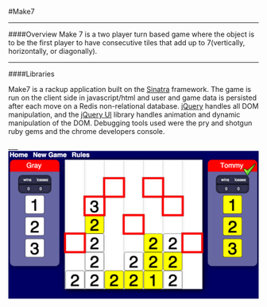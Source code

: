 #Make7
____
####Overview
Make 7 is a two player turn based game where the object is to be the first player to have consecutive tiles that add up to 7(vertically, horizontally, or diagonally). 
___
####Libraries
<p>	
Make7 is a rackup application built on the <a href="https://github.com/sinatra/sinatra">Sinatra</a> framework. The game is run on the client side in javascript/html and user and game data is persisted after each move on a Redis non-relational database. <a href="http://jquery.com"/>jQuery</a> handles all DOM manipulation, and the <a href="http://jqueryui.com/">jQuery UI</a> library handles animation and dynamic manipulation of the DOM. Debugging tools used were the pry and shotgun ruby gems and the chrome developers console.
</p>
___
<img src="./public/images/screen shot.png" width="800px">
